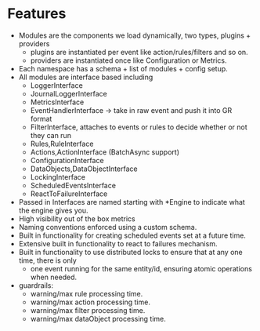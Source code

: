 # Features

* Modules are the components we load dynamically, two types, plugins + providers
  * plugins are instantiated per event like action/rules/filters and so on.
  * providers are instantiated once like Configuration or Metrics.
* Each namespace has a schema + list of modules + config setup.
* All modules are interface based including
  * LoggerInterface
  * JournalLoggerInterface
  * MetricsInterface
  * EventHandlerInterface -> take in raw event and push it into GR format
  * FilterInterface, attaches to events or rules to decide whether or not they can run
  * Rules,RuleInterface
  * Actions,ActionInterface (BatchAsync support)
  * ConfigurationInterface
  * DataObjects,DataObjectInterface
  * LockingInterface
  * ScheduledEventsInterface
  * ReactToFailureInterface
* Passed in Interfaces are named starting with *Engine to indicate what the engine gives you.
* High visibility out of the box metrics
* Naming conventions enforced using a custom schema.
* Built in functionality for creating scheduled events set at a future time.
* Extensive built in functionality to react to failures mechanism.
* Built in functionality to use distributed locks to ensure that at any one time, there is only
  * one event running for the same entity/id, ensuring atomic operations when needed.
* guardrails:
  * warning/max rule processing time.
  * warning/max action processing time.
  * warning/max filter processing time.
  * warning/max dataObject processing time.
